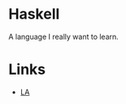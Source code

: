 # Haskell

A language I really want to learn.

# Links

- [LA](https://learn-anything.xyz/programming/programming-languages/haskell)